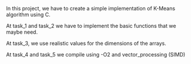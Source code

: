 In this project, we have to create a simple implementation of K-Means algorithm using C. 

At task_1 and task_2 we have to implement the basic functions that we maybe need.

At task_3, we use realistic values for the dimensions of the arrays.

At task_4 and task_5 we compile using -O2 and vector_processing (SIMD)

